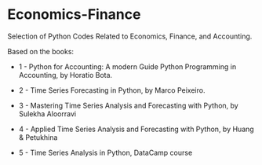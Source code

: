 # Economics-Finance
Selection of Python Codes Related to Economics, Finance, and Accounting.

Based on the books:

* 1 - Python for Accounting: A modern Guide Python Programming in Accounting, by Horatio Bota.

* 2 - Time Series Forecasting in Python, by Marco Peixeiro.

* 3 - Mastering Time Series Analysis and Forecasting with Python, by Sulekha Aloorravi

* 4 - Applied Time Series Analysis and Forecasting with Python, by Huang & Petukhina

* 5 - Time Series Analysis in Python, DataCamp course
